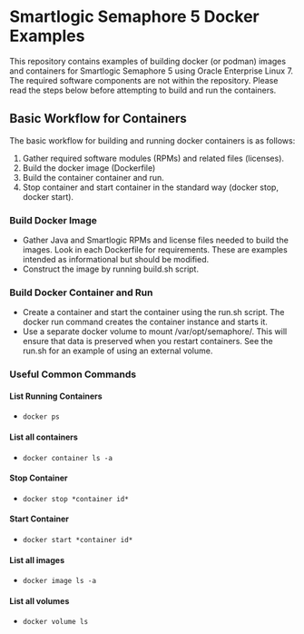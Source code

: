 # Smartlogic Semaphore 5 Docker Examples

This repository contains examples of building docker (or podman) images and containers for Smartlogic Semaphore 5 using Oracle Enterprise Linux 7. The required software components are not within the repository. Please read the steps below before attempting to build and run the containers.

## Basic Workflow for Containers
The basic workflow for building and running docker containers is as follows:

  1. Gather required software modules (RPMs) and related files (licenses).
  2. Build the docker image (Dockerfile)
  3. Build the container container and run.
  4. Stop container and start container in the standard way (docker stop, docker start).

### Build Docker Image
  - Gather Java and Smartlogic RPMs and license files needed to build the images. Look in each Dockerfile for requirements. These are examples intended as informational but should be modified.
  - Construct the image by running build.sh script.

### Build Docker Container and Run
  - Create a container and start the container using the run.sh script.
    The docker run command creates the container instance and starts it.
  - Use a separate docker volume to mount /var/opt/semaphore/. This will
    ensure that data is preserved when you restart containers. See the run.sh for an example of using an external volume.

### Useful Common Commands

#### List Running Containers
  - `docker ps`

#### List all containers
  - `docker container ls -a`

#### Stop Container
  - `docker stop *container id*`

#### Start Container
  - `docker start *container id*`

#### List all images
  - `docker image ls -a`

#### List all volumes
  - `docker volume ls`
